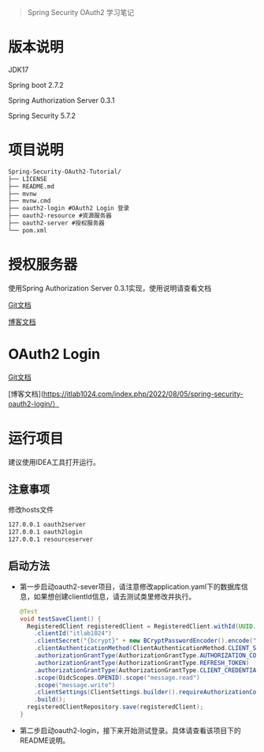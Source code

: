 > Spring Security OAuth2 学习笔记

# 版本说明

JDK17

Spring boot 2.7.2

Spring Authorization Server 0.3.1

Spring Security 5.7.2

# 项目说明

```tex
Spring-Security-OAuth2-Tutorial/
├── LICENSE
├── README.md
├── mvnw
├── mvnw.cmd
├── oauth2-login #OAuth2 Login 登录
├── oauth2-resource #资源服务器
├── oauth2-server #授权服务器
└── pom.xml
```

# 授权服务器

使用Spring Authorization Server 0.3.1实现，使用说明请查看文档

[Git文档](https://github.com/itlab1024/Spring-Security-OAuth2-Tutorial/tree/main/oauth2-server)

[博客文档](https://itlab1024.com/index.php/2022/07/19/spring-authorization-server-0-3-x%e5%ae%9e%e6%88%98/)

# OAuth2 Login

[Git文档](https://github.com/itlab1024/Spring-Security-OAuth2-Tutorial/tree/main/oauth2-login)

[博客文档](https://itlab1024.com/index.php/2022/08/05/spring-security-oauth2-login/）



# 运行项目

建议使用IDEA工具打开运行。

## 注意事项

修改hosts文件

```tex
127.0.0.1 oauth2server
127.0.0.1 oauth2login
127.0.0.1 resourceserver
```

## 启动方法

* 第一步启动oauth2-sever项目，请注意修改application.yaml下的数据库信息，如果想创建clientId信息，请去测试类里修改并执行。

  ```java
  @Test
  void testSaveClient() {
    RegisteredClient registeredClient = RegisteredClient.withId(UUID.randomUUID().toString())
      .clientId("itlab1024")
      .clientSecret("{bcrypt}" + new BCryptPasswordEncoder().encode("itlab1024"))
      .clientAuthenticationMethod(ClientAuthenticationMethod.CLIENT_SECRET_BASIC)
      .authorizationGrantType(AuthorizationGrantType.AUTHORIZATION_CODE)
      .authorizationGrantType(AuthorizationGrantType.REFRESH_TOKEN)
      .authorizationGrantType(AuthorizationGrantType.CLIENT_CREDENTIALS).redirectUri("http://oauth2login:8000/login/oauth2/code/itlab1024")
      .scope(OidcScopes.OPENID).scope("message.read")
      .scope("message.write")
      .clientSettings(ClientSettings.builder().requireAuthorizationConsent(true).build())
      .build();
    registeredClientRepository.save(registeredClient);
  }
  ```

* 第二步启动oauth2-login，接下来开始测试登录。具体请查看该项目下的README说明。
